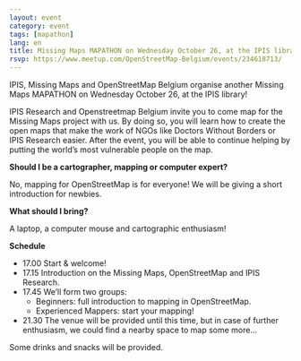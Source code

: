 ```yaml
---
layout: event
category: event
tags: [mapathon]
lang: en
title: Missing Maps MAPATHON on Wednesday October 26, at the IPIS library! 
rsvp: https://www.meetup.com/OpenStreetMap-Belgium/events/234618713/
---
```

IPIS, Missing Maps and OpenStreetMap Belgium organise another Missing Maps MAPATHON on Wednesday October 26, at the IPIS library!

IPIS Research and Openstreetmap Belgium invite you to come map for the Missing Maps project with us. By doing so, you will learn how to create the open maps that make the work of NGOs like Doctors Without Borders or IPIS Research easier. After the event, you will be able to continue helping by putting the world’s most vulnerable people on the map.

**Should I be a cartographer, mapping or computer expert?**

No, mapping for OpenStreetMap is for everyone! We will be giving a short introduction for newbies.

**What should I bring?**

A laptop, a computer mouse and cartographic enthusiasm!

**Schedule**

- 17.00 Start & welcome!
- 17.15 Introduction on the Missing Maps, OpenStreetMap and IPIS Research.
- 17.45 We’ll form two groups:
  - Beginners: full introduction to mapping in OpenStreetMap.
  - Experienced Mappers: start your mapping!
- 21.30 The venue will be provided until this time, but in case of further enthusiasm, we could find a nearby space to map some more…

Some drinks and snacks will be provided.
